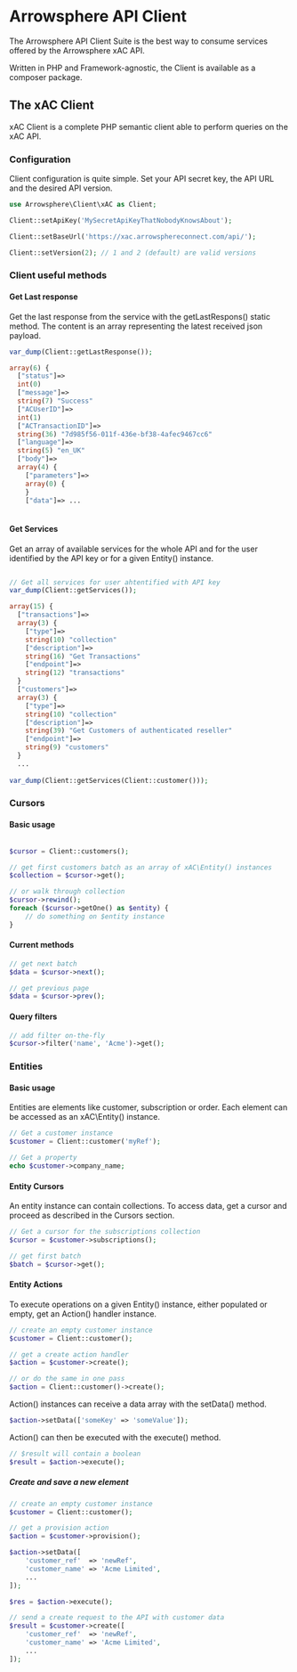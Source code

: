 # Arrowsphere API Client

The Arrowsphere API Client Suite is the best way to consume services offered by the Arrowsphere xAC API.

Written in PHP and Framework-agnostic, the Client is available as a composer package.

## The xAC Client

xAC Client is a complete PHP semantic client able to perform queries on the xAC API.

### Configuration
Client configuration is quite simple. Set your API secret key, the API URL and the desired API version.
 
```PHP
use Arrowsphere\Client\xAC as Client;

Client::setApiKey('MySecretApiKeyThatNobodyKnowsAbout');

Client::setBaseUrl('https://xac.arrowsphereconnect.com/api/');

Client::setVersion(2); // 1 and 2 (default) are valid versions
```

### Client useful methods

#### Get Last response
Get the last response from the service with the getLastRespons() static method. The content is an array representing the latest received json payload.

```PHP
var_dump(Client::getLastResponse());

array(6) {
  ["status"]=>
  int(0)
  ["message"]=>
  string(7) "Success"
  ["ACUserID"]=>
  int(1)
  ["ACTransactionID"]=>
  string(36) "7d985f56-011f-436e-bf38-4afec9467cc6"
  ["language"]=>
  string(5) "en_UK"
  ["body"]=>
  array(4) {
    ["parameters"]=>
    array(0) {
    }
    ["data"]=> ...
    
```

#### Get Services
Get an array of available services for the whole API and for the user identified by the API key or for a given Entity() instance.

```PHP

// Get all services for user ahtentified with API key
var_dump(Client::getServices());

array(15) {
  ["transactions"]=>
  array(3) {
    ["type"]=>
    string(10) "collection"
    ["description"]=>
    string(16) "Get Transactions"
    ["endpoint"]=>
    string(12) "transactions"
  }
  ["customers"]=>
  array(3) {
    ["type"]=>
    string(10) "collection"
    ["description"]=>
    string(39) "Get Customers of authenticated reseller"
    ["endpoint"]=>
    string(9) "customers"
  }
  ...
  
var_dump(Client::getServices(Client::customer()));

```

### Cursors

#### Basic usage
```PHP

$cursor = Client::customers();

// get first customers batch as an array of xAC\Entity() instances
$collection = $cursor->get();

// or walk through collection
$cursor->rewind();
foreach ($cursor->getOne() as $entity) {
	// do something on $entity instance
}

```

#### Current methods

```PHP
// get next batch
$data = $cursor->next();

// get previous page
$data = $cursor->prev();
```

#### Query filters
```PHP
// add filter on-the-fly
$cursor->filter('name', 'Acme')->get();

```

### Entities

#### Basic usage
Entities are elements like customer, subscription or order. Each element can be accessed as an xAC\Entity() instance.

```PHP
// Get a customer instance
$customer = Client::customer('myRef');

// Get a property
echo $customer->company_name;
```
#### Entity Cursors
An entity instance can contain collections. To access data, get a cursor and proceed as described in the Cursors section.

```PHP
// Get a cursor for the subscriptions collection
$cursor = $customer->subscriptions();

// get first batch
$batch = $cursor->get();
```

#### Entity Actions

To execute operations on a given Entity() instance, either populated or empty, get an Action() handler instance.

```PHP
// create an empty customer instance
$customer = Client::customer();

// get a create action handler
$action = $customer->create();

// or do the same in one pass
$action = Client::customer()->create();

```

Action() instances can receive a data array with the setData() method.

```PHP
$action->setData(['someKey' => 'someValue']);
```

Action() can then be executed with the execute() method. 

```PHP
// $result will contain a boolean
$result = $action->execute();
```


##### Create and save a new element


```PHP
// create an empty customer instance
$customer = Client::customer();

// get a provision action
$action = $customer->provision();

$action->setData([
	'customer_ref'  => 'newRef',
	'customer_name' => 'Acme Limited',
	...
]);

$res = $action->execute();

// send a create request to the API with customer data
$result = $customer->create([
	'customer_ref'  => 'newRef',
	'customer_name' => 'Acme Limited',
	...
]);
```

